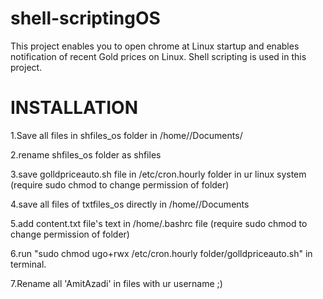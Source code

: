 # shell-scriptingOS
This project enables you to open chrome at Linux startup and enables notification of recent Gold prices on Linux. Shell scripting is used in this project.

# INSTALLATION
  1.Save all files in shfiles_os folder in /home/<username>/Documents/ 
  
  2.rename shfiles_os folder as shfiles
  
  3.save golldpriceauto.sh file in /etc/cron.hourly folder in ur linux system (require sudo chmod to change permission of folder)
  
  4.save all files of txtfiles_os directly in /home/<usernme>/Documents
  
  5.add content.txt file's text in /home/.bashrc file (require sudo chmod to change permission of folder)
  
  6.run "sudo chmod ugo+rwx /etc/cron.hourly folder/golldpriceauto.sh" in terminal.
  
  7.Rename all 'AmitAzadi' in files with ur username ;)
 
  

